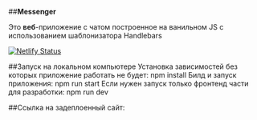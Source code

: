 ##**Messenger**

Это **веб**-приложение с чатом построенное на ванильном JS с использованием шаблонизатора Handlebars

[![Netlify Status](https://api.netlify.com/api/v1/badges/c909ca8a-db4c-4137-a796-81a21b20bb86/deploy-status)](https://app.netlify.com/sites/mishagro-messenger/deploys)


##Запуск на локальном компьютере
Установка зависимостей без которых приложение работать не будет:
npm install 
Билд и запуск приложения:
npm run start
Если нужен запуск только фронтенд части для разработки:
npm run dev

##Ссылка на задеплоенный сайт:

